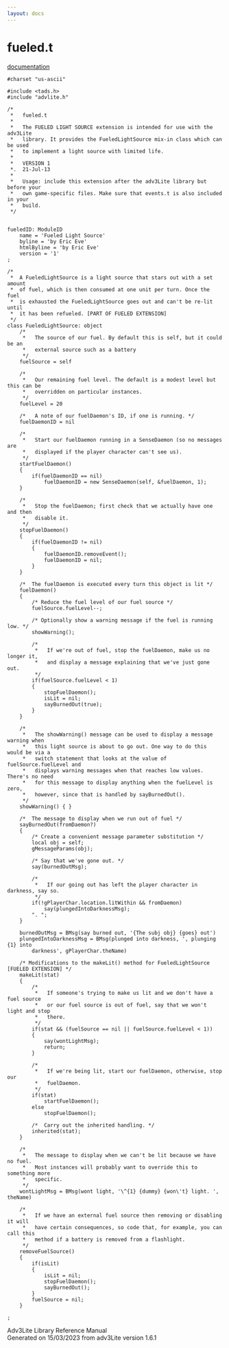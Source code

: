 ```yaml
---
layout: docs
---
```

# fueled.t

[documentation](../file/fueled.t.html)

    #charset "us-ascii"

    #include <tads.h>
    #include "advlite.h"

    /*
     *   fueled.t
     *
     *   The FUELED LIGHT SOURCE extension is intended for use with the adv3Lite
     *   library. It provides the FueledLightSource mix-in class which can be used
     *   to implement a light source with limited life.
     *
     *   VERSION 1
     *.  21-Jul-13
     *
     *   Usage: include this extension after the adv3Lite library but before your
     *   own game-specific files. Make sure that events.t is also included in your
     *   build.
     */


    fueledID: ModuleID
        name = 'Fueled Light Source'
        byline = 'by Eric Eve'
        htmlByline = 'by Eric Eve'
        version = '1'    
    ;

    /* 
     *  A FueledLightSource is a light source that stars out with a set amount
     *  of fuel, which is then consumed at one unit per turn. Once the fuel
     *  is exhausted the FueledLightSource goes out and can't be re-lit until
     *  it has been refueled. [PART OF FUELED EXTENSION] 
     */
    class FueledLightSource: object
        /* 
         *   The source of our fuel. By default this is self, but it could be an
         *   external source such as a battery
         */
        fuelSource = self
        
        /*   
         *   Our remaining fuel level. The default is a modest level but this can be
         *   overridden on particular instances.
         */
        fuelLevel = 20
        
        /*   A note of our fuelDaemon's ID, if one is running. */
        fuelDaemonID = nil
        
        /*  
         *   Start our fuelDaemon running in a SenseDaemon (so no messages are
         *   displayed if the player character can't see us).
         */
        startFuelDaemon()
        {
            if(fuelDaemonID == nil)
                fuelDaemonID = new SenseDaemon(self, &fuelDaemon, 1);
        }
        
        /*  
         *   Stop the fuelDaemon; first check that we actually have one and then
         *   disable it.
         */
        stopFuelDaemon()
        {
            if(fuelDaemonID != nil)
            {
                fuelDaemonID.removeEvent();
                fuelDaemonID = nil;
            }
        }
        
        /*  The fuelDaemon is executed every turn this object is lit */
        fuelDaemon()
        {
            /* Reduce the fuel level of our fuel source */
            fuelSource.fuelLevel--;
            
            /* Optionally show a warning message if the fuel is running low. */
            showWarning();
            
            /* 
             *   If we're out of fuel, stop the fuelDaemon, make us no longer it,
             *   and display a message explaining that we've just gone out.
             */
            if(fuelSource.fuelLevel < 1)
            {
                stopFuelDaemon();
                isLit = nil;
                sayBurnedOut(true);
            }
        }
        
        /* 
         *   The showWarning() message can be used to display a message warning when
         *   this light source is about to go out. One way to do this would be via a
         *   switch statement that looks at the value of fuelSource.fuelLevel and
         *   displays warning messages when that reaches low values. There's no need
         *   for this message to display anything when the fuelLevel is zero,
         *   however, since that is handled by sayBurnedOut().
         */
        showWarning() { }
        
        /*  The message to display when we run out of fuel */
        sayBurnedOut(fromDaemon?)
        {
            /* Create a convenient message parameter substitution */
            local obj = self;        
            gMessageParams(obj);
            
            /* Say that we've gone out. */
            say(burnedOutMsg);
            
            /* 
             *   If our going out has left the player character in darkness, say so.
             */
            if(!gPlayerChar.location.litWithin && fromDaemon)
                say(plungedIntoDarknessMsg);
            ". ";
        }
        
        burnedOutMsg = BMsg(say burned out, '{The subj obj} {goes} out')
        plungedIntoDarknessMsg = BMsg(plunged into darkness, ', plunging {1} into
            darkness', gPlayerChar.theName)
        
        /* Modifications to the makeLit() method for FueledLightSource [FUELED EXTENSION] */
        makeLit(stat)
        {
            /* 
             *   If someone's trying to make us lit and we don't have a fuel source
             *   or our fuel source is out of fuel, say that we won't light and stop
             *   there.
             */
            if(stat && (fuelSource == nil || fuelSource.fuelLevel < 1))
            {
                say(wontLightMsg);
                return;
            }
            
            /*  
             *   If we're being lit, start our fuelDaemon, otherwise, stop our
             *   fuelDaemon.
             */
            if(stat)
                startFuelDaemon();
            else
                stopFuelDaemon();
            
            /*  Carry out the inherited handling. */
            inherited(stat);        
        }
        
        /*  
         *   The message to display when we can't be lit because we have no fuel.
         *   Most instances will probably want to override this to something more
         *   specific.
         */
        wontLightMsg = BMsg(wont light, '\^{1} {dummy} {won\'t} light. ', theName)
        
        /* 
         *   If we have an external fuel source then removing or disabling it will
         *   have certain consequences, so code that, for example, you can call this
         *   method if a battery is removed from a flashlight.
         */
        removeFuelSource()
        {
            if(isLit)
            {
                isLit = nil;
                stopFuelDaemon();
                sayBurnedOut();           
            }
            fuelSource = nil;
        }
            
    ;



Adv3Lite Library Reference Manual  
Generated on 15/03/2023 from adv3Lite version 1.6.1


